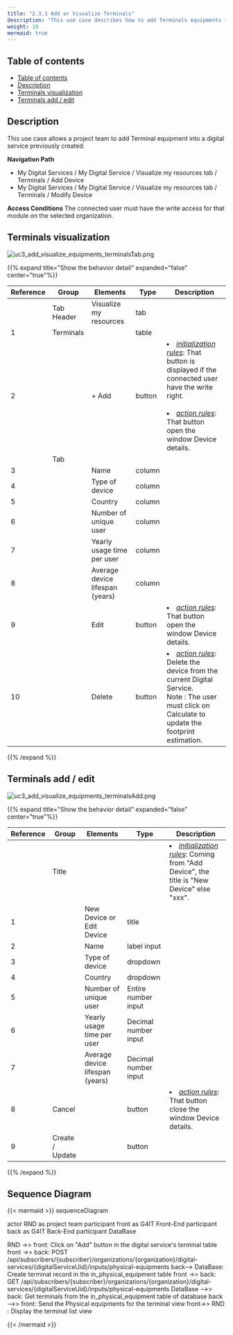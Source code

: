 ```yaml
---
title: "2.3.1 Add or Visualize Terminals"
description: "This use case describes how to add Terminals equipments to a digital service"
weight: 10
mermaid: true
---
```


## Table of contents

-   [Table of contents](#table-of-contents)
-   [Description](#description)
-   [Terminals visualization](#terminals-visualization)
-   [Terminals add / edit](#terminals-add--edit)

## Description

This use case allows a project team to add Terminal equipment into a digital service previously created.

**Navigation Path**

-   My Digital Services / My Digital Service / Visualize my resources tab / Terminals / Add Device
-   My Digital Services / My Digital Service / Visualize my resources tab / Terminals / Modify Device

**Access Conditions**
The connected user must have the write access for that module on the selected organization.

## Terminals visualization

![uc3_add_visualize_equipments_terminalsTab.png](../../images/uc3_add_visualize_equipments_terminalsTab.png)

{{% expand title="Show the behavior detail" expanded="false" center="true"%}}

| Reference | Group      | Elements                        | Type   | Description                                                                                                                                                                               |
|-----------|------------|---------------------------------|--------| ----------------------------------------------------------------------------------------------------------------------------------------------------------------------------------------- |
|           | Tab Header | Visualize my resources          | tab    |                                                                                                                                                                                           |
| 1         |  Terminals |                                 | table  |                                                                                                                                                                                           |
| 2         |            | + Add                           | button | <li><u>_initialization rules_</u>: That button is displayed if the connected user have the write right.<br><br><li><u>_action rules_</u>: That button open the window Device details.<br> |
|           | Tab        |                                 |        |                                                                                                                                                                                           |
| 3         |            | Name                            | column |                                                                                                                                                                                           |
| 4         |            | Type of device                  | column |                                                                                                                                                                                           |
| 5         |            | Country                         | column |                                                                                                                                                                                           |
| 6         |            | Number of unique user           | column |                                                                                                                                                                                           |
| 7         |            | Yearly usage time per user      | column |                                                                                                                                                                                           |
| 8         |            | Average device lifespan (years) | column |                                                                                                                                                                                           |
| 9         |            | Edit                            | button | <li><u>_action rules_</u>: That button open the window Device details.<br>                                                                                                                |
| 10        |            | Delete                          | button | <li><u>_action rules_</u>: Delete the device from the current Digital Service.<br> Note : The user must click on Calculate to update the footprint estimation.                            |

{{% /expand %}}

## Terminals add / edit

![uc3_add_visualize_equipments_terminalsAdd.png](../../images/uc3_add_visualize_equipments_terminalsAdd.png)

{{% expand title="Show the behavior detail" expanded="false" center="true"%}}

| Reference | Group           | Elements                     | Type                 | Description                                                                                        |
|-----------| --------------- |------------------------------|----------------------| -------------------------------------------------------------------------------------------------- |
|           | Title           |                              |                      | <li><u>_initialization rules_</u>: Coming from "Add Device", the title is "New Device" else "xxx". |
| 1         |                 | New Device or Edit Device    | title                |                                                                                                    |
| 2         |                 | Name                         | label input          |                                                                                                    |
| 3         |                 | Type of device               | dropdown             |                                                                                                    |
| 4         |                 | Country                      | dropdown             |                                                                                                    |
| 5         |                 | Number of unique user        | Entire number input  |                                                                                                    |
| 6         |                 | Yearly usage time per user   | Decimal number input |                                                                                                    |
| 7         |                 | Average device lifespan (years) | Decimal number input |                                                                                                    |
| 8         | Cancel          |                              | button               | <li><u>_action rules_</u>: That button close the window Device details.<br>                        |
| 9         | Create / Update |                              | button               |                                                                                                    |

{{% /expand %}}

## Sequence Diagram

{{< mermaid >}}
sequenceDiagram

actor RND as project team
participant front as G4IT Front-End
participant back as G4IT Back-End
participant DataBase

RND ->> front: Click on "Add" button in the digital service's terminal table
front ->> back: POST /api/subscribers/{subscriber}/organizations/{organization}/digital-services/{digitalServiceUid}/inputs/physical-equipments
back--> DataBase: Create terminal record in the in_physical_equipment table
front ->> back: GET /api/subscribers/{subscriber}/organizations/{organization}/digital-services/{digitalServiceUid}/inputs/physical-equipments
DataBase -->> back: Get terminals from the in_physical_equipment table of database
back -->> front: Send the Physical equipments for the terminal view
front->> RND : Display the terminal list view

{{< /mermaid >}}
